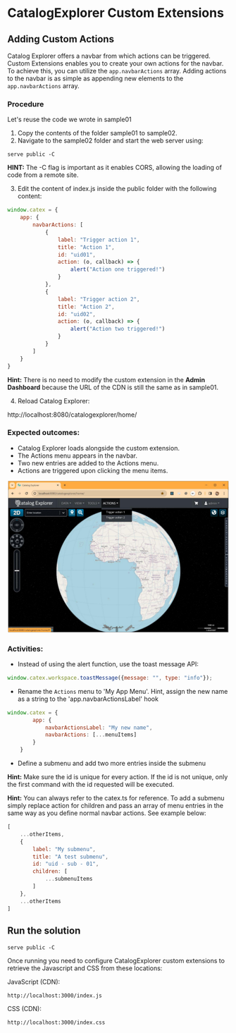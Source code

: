 # CatalogExplorer Custom Extensions
##  Adding Custom Actions

Catalog Explorer offers a navbar from which actions can be triggered. Custom Extensions enables you to
create your own actions for the navbar. To achieve this, you can utilize the `app.navbarActions`
array. Adding actions to the navbar is as simple as appending new elements to the
`app.navbarActions` array.


### Procedure

Let's reuse the code we wrote in sample01

1. Copy the contents of the folder sample01 to sample02.
2. Navigate to the sample02 folder and start the web server using:
```shell
serve public -C
```

<strong>HINT:</strong> The -C flag is important as it enables CORS, allowing the loading of code from a remote site.


3. Edit the content of index.js inside the public folder with the following content:

```JavaScript
window.catex = {
    app: {
        navbarActions: [
            {
                label: "Trigger action 1",
                title: "Action 1",
                id: "uid01",
                action: (o, callback) => {
                    alert("Action one triggered!")
                }
            },
            {
                label: "Trigger action 2",
                title: "Action 2",
                id: "uid02",
                action: (o, callback) => {
                    alert("Action two triggered!")
                }
            }
        ]
    }
}
```
<strong>Hint:</strong> There is no need to modify the custom extension in the <strong>Admin Dashboard</strong> because the URL of the
CDN is still the same as in sample01.

4. Reload Catalog Explorer:

http://localhost:8080/catalogexplorer/home/

### Expected outcomes:
* Catalog Explorer loads alongside the custom extension.
* The Actions menu appears in the navbar.
* Two new entries are added to the Actions menu.
* Actions are triggered upon clicking the menu items.

![Actions Menu](./sample02.png "Actions Menu")

### Activities:
* Instead of using the alert function, use the toast message API:

```JavaScript
window.catex.workspace.toastMessage({message: "", type: "info"});
```

* Rename the `Actions` menu to 'My App Menu'. Hint, assign the new name as a string to the  'app.navbarActionsLabel' hook

```javascript
window.catex = {
        app: {
            navbarActionsLabel: "My new name",
            navbarActions: [...menuItems]
        }
    }
```    

* Define a submenu and add two more entries inside the submenu

<strong>Hint:</strong> Make sure the id is unique for every action. If the id is not unique, only the first command with the id
requested will be executed.

<strong>Hint:</strong> You can always refer to the catex.ts for reference. To add a submenu simply replace action for
children and pass an array of menu entries in the same way as you define normal navbar actions. See
example below:
```JavaScript
[
    ...otherItems,
    {
        label: "My submenu",
        title: "A test submenu",
        id: "uid - sub - 01",
        children: [
            ...submenuItems
        ]
    },
    ...otherItems
]
```

## Run the solution

```shell
serve public -C
```

Once running you need to configure CatalogExplorer custom extensions to retrieve the Javascript and CSS from these locations:

JavaScript (CDN):
```
http://localhost:3000/index.js
```

CSS (CDN):
```
http://localhost:3000/index.css
```

